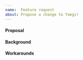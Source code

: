 ```yaml
---
name:  Feature request
about: Propose a change to Yaegi!
---
```


<!-- ⚠️ If you do not respect this template your issue will be closed. -->
<!-- ⚠️ Make sure to browse the opened and closed issues before submit your issue. -->

#### Proposal

<!-- Write your feature request in the form of a proposal to be considered for implementation -->

#### Background

<!-- Describe the background problem or need that led to this feature request -->

#### Workarounds

<!-- Are there any current workarounds that you're using that others in similar positions should know about? -->
